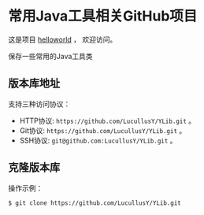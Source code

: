 # 常用Java工具相关GitHub项目

这是项目 [helloworld](https://github.com/LucullusY/YLib.git) ，
欢迎访问。

保存一些常用的Java工具类

## 版本库地址

支持三种访问协议：

* HTTP协议: `https://github.com/LucullusY/YLib.git` 。
* Git协议: `https://github.com/LucullusY/YLib.git` 。
* SSH协议: `git@github.com:LucullusY/YLib.git` 。

## 克隆版本库

操作示例：

    $ git clone https://github.com/LucullusY/YLib.git